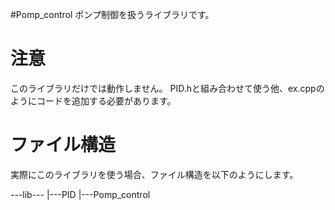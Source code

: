 #Pomp_control
ポンプ制御を扱うライブラリです。

# 注意
このライブラリだけでは動作しません。
PID.hと組み合わせて使う他、ex.cppのようにコードを追加する必要があります。

# ファイル構造
実際にこのライブラリを使う場合、ファイル構造を以下のようにします。

---lib---
        |---PID
        |---Pomp_control